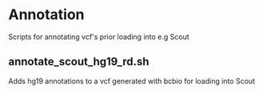 # Annotation

Scripts for annotating vcf's prior loading into e.g Scout 

## annotate_scout_hg19_rd.sh
Adds hg19 annotations to a vcf generated with bcbio for loading into Scout

